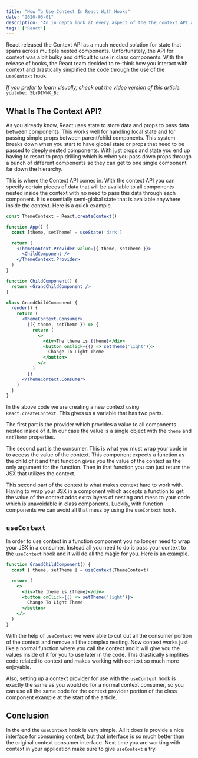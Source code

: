 ```yaml
---
title: "How To Use Context In React With Hooks"
date: "2020-06-01"
description: "An in depth look at every aspect of the the context API and the useContext hook in React."
tags: ['React']
---
```


React released the Context API as a much needed solution for state that spans across multiple nested components. Unfortunately, the API for context was a bit bulky and difficult to use in class components. With the release of hooks, the React team decided to re-think how you interact with context and drastically simplified the code through the use of the `useContext` hook.

*If you prefer to learn visually, check out the video version of this article.*
`youtube: 5LrDIWkK_Bc`

## What Is The Context API?

As you already know, React uses state to store data and props to pass data between components. This works well for handling local state and for passing simple props between parent/child components. This system breaks down when you start to have global state or props that need to be passed to deeply nested components. With just props and state you end up having to resort to prop drilling which is when you pass down props through a bunch of different components so they can get to one single component far down the hierarchy.

This is where the Context API comes in. With the context API you can specify certain pieces of data that will be available to all components nested inside the context with no need to pass this data through each component. It is essentially semi-global state that is available anywhere inside the context. Here is a quick example.

```jsx
const ThemeContext = React.createContext()

function App() {
  const [theme, setTheme] = useState('dark')

  return (
    <ThemeContext.Provider value={{ theme, setTheme }}>
      <ChildComponent />
    </ThemeContext.Provider>
  )
}
```
```jsx
function ChildComponent() {
  return <GrandChildComponent />
}
```
```jsx
class GrandChildComponent {
  render() {
    return (
      <ThemeContext.Consumer>
        {({ theme, setTheme }) => {
          return (
            <>
              <div>The theme is {theme}</div>
              <button onClick={() => setTheme('light')}>
                Change To Light Theme
              </button>
            </>
          )
        }}
      </ThemeContext.Consumer>
    )
  }
}
```
In the above code we are creating a new context using `React.createContext`. This gives us a variable that has two parts.

The first part is the provider which provides a value to all components nested inside of it. In our case the value is a single object with the `theme` and `setTheme` properties.

The second part is the consumer. This is what you must wrap your code in to access the value of the context. This component expects a function as the child of it and that function gives you the value of the context as the only argument for the function. Then in that function you can just return the JSX that utilizes the context.

This second part of the context is what makes context hard to work with. Having to wrap your JSX in a component which accepts a function to get the value of the context adds extra layers of nesting and mess to your code which is unavoidable in class components. Luckily, with function components we can avoid all that mess by using the `useContext` hook.

## `useContext`

In order to use context in a function component you no longer need to wrap your JSX in a consumer. Instead all you need to do is pass your context to the `useContext` hook and it will do all the magic for you. Here is an example.
```jsx {2}
function GrandChildComponent() {
  const { theme, setTheme } = useContext(ThemeContext)

  return (
    <>
      <div>The theme is {theme}</div>
      <button onClick={() => setTheme('light')}>
        Change To Light Theme
      </button>
    </>
  )
}
```
With the help of `useContext` we were able to cut out all the consumer portion of the context and remove all the complex nesting. Now context works just like a normal function where you call the context and it will give you the values inside of it for you to use later in the code. This drastically simplifies code related to context and makes working with context so much more enjoyable.

Also, setting up a context provider for use with the `useContext` hook is exactly the same as you would do for a normal context consumer, so you can use all the same code for the context provider portion of the class component example at the start of the article.

## Conclusion

In the end the `useContext` hook is very simple. All it does is provide a nice interface for consuming context, but that interface is so much better than the original context consumer interface. Next time you are working with context in your application make sure to give `useContext` a try.